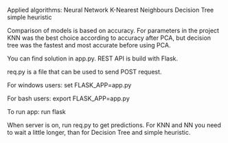 Applied algorithms:
  Neural Network
  K-Nearest Neighbours
  Decision Tree
  simple heuristic

Comparison of models is based on accuracy. For parameters in the project KNN was the best
choice according to accuracy after PCA, but decision tree was the fastest and most accurate before using PCA.

You can find solution in app.py.
REST API is build with Flask.

req.py is a file that can be used to send POST request. 

For windows users:
set FLASK_APP=app.py

For bash users:
export FLASK_APP=app.py

To run app:
run flask

When server is on, run req.py to get predictions. For KNN and NN you need to wait a little longer, than for Decision Tree and simple heuristic. 
